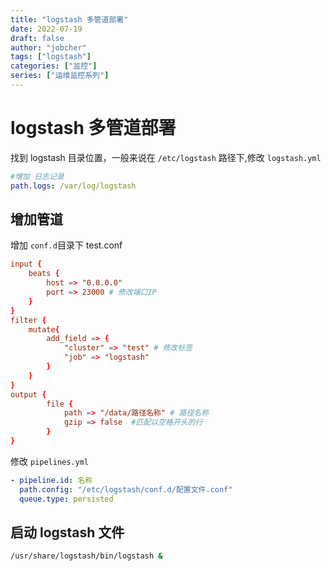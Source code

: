 ```yaml
---
title: "logstash 多管道部署"
date: 2022-07-19
draft: false
author: "jobcher"
tags: ["logstash"]
categories: ["监控"]
series: ["运维监控系列"]
---
```


# logstash 多管道部署

找到 logstash 目录位置，一般来说在 `/etc/logstash` 路径下,修改 `logstash.yml`

```yaml
#增加 日志记录
path.logs: /var/log/logstash
```

## 增加管道

增加 `conf.d`目录下 test.conf

```conf
input {
    beats {
        host => "0.0.0.0"
        port => 23000 # 修改端口IP
    }
}
filter {
    mutate{
        add_field => {
            "cluster" => "test" # 修改标签
            "job" => "logstash"
        }
    }
}
output {
        file {
            path => "/data/路径名称" # 路径名称
            gzip => false  #匹配以空格开头的行
        }
}

```

修改 `pipelines.yml`

```yml
- pipeline.id: 名称
  path.config: "/etc/logstash/conf.d/配置文件.conf"
  queue.type: persisted
```

## 启动 logstash 文件

```sh
/usr/share/logstash/bin/logstash &
```
